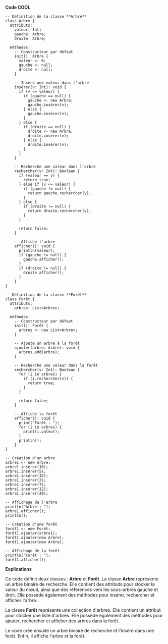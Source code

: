 **Code COOL**

```cool
-- Définition de la classe **Arbre**
class Arbre {
  attributs:
    valeur: Int;
    gauche: Arbre;
    droite: Arbre;

  méthodes:
    -- Constructeur par défaut
    init(): Arbre {
      valeur <- 0;
      gauche <- null;
      droite <- null;
    }

    -- Insère une valeur dans l'arbre
    insérer(v: Int): void {
      if (v <= valeur) {
        if (gauche == null) {
          gauche <- new Arbre;
          gauche.insérer(v);
        } else {
          gauche.insérer(v);
        }
      } else {
        if (droite == null) {
          droite <- new Arbre;
          droite.insérer(v);
        } else {
          droite.insérer(v);
        }
      }
    }

    -- Recherche une valeur dans l'arbre
    rechercher(v: Int): Boolean {
      if (valeur == v) {
        return true;
      } else if (v <= valeur) {
        if (gauche != null) {
          return gauche.rechercher(v);
        }
      } else {
        if (droite != null) {
          return droite.rechercher(v);
        }
      }

      return false;
    }

    -- Affiche l'arbre
    afficher(): void {
      println(valeur);
      if (gauche != null) {
        gauche.afficher();
      }
      if (droite != null) {
        droite.afficher();
      }
    }
}

-- Définition de la classe **Forêt**
class Forêt {
  attributs:
    arbres: List<Arbre>;

  méthodes:
    -- Constructeur par défaut
    init(): Forêt {
      arbres <- new List<Arbre>;
    }

    -- Ajoute un arbre à la forêt
    ajouter(arbre: Arbre): void {
      arbres.add(arbre);
    }

    -- Recherche une valeur dans la forêt
    rechercher(v: Int): Boolean {
      for (i in arbres) {
        if (i.rechercher(v)) {
          return true;
        }
      }

      return false;
    }

    -- Affiche la forêt
    afficher(): void {
      print("Forêt : ");
      for (i in arbres) {
        print(i.valeur);
      }
      println();
    }
}

-- Création d'un arbre
arbre1 <- new Arbre;
arbre1.insérer(10);
arbre1.insérer(5);
arbre1.insérer(15);
arbre1.insérer(2);
arbre1.insérer(7);
arbre1.insérer(12);
arbre1.insérer(20);

-- Affichage de l'arbre
println("Arbre : ");
arbre1.afficher();
println();

-- Création d'une forêt
forêt1 <- new Forêt;
forêt1.ajouter(arbre1);
forêt1.ajouter(new Arbre);
forêt1.ajouter(new Arbre);

-- Affichage de la forêt
println("Forêt : ");
forêt1.afficher();
```

**Explications**

Ce code définit deux classes : **Arbre** et **Forêt**. La classe **Arbre** représente un arbre binaire de recherche. Elle contient des attributs pour stocker la valeur du nœud, ainsi que des références vers les sous-arbres gauche et droit. Elle possède également des méthodes pour insérer, rechercher et afficher l'arbre.

La classe **Forêt** représente une collection d'arbres. Elle contient un attribut pour stocker une liste d'arbres. Elle possède également des méthodes pour ajouter, rechercher et afficher des arbres dans la forêt.

Le code crée ensuite un arbre binaire de recherche et l'insère dans une forêt. Enfin, il affiche l'arbre et la forêt.